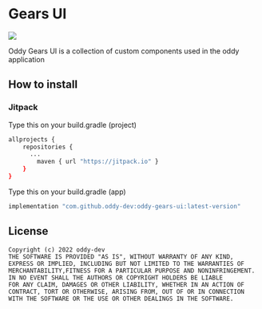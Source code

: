 # Gears UI
[![](https://jitpack.io/v/oddy-dev/oddy-gears-ui.svg)](https://jitpack.io/#oddy-dev/oddy-gears-ui)

Oddy Gears UI is a collection of custom components used in the oddy application

## How to install
### Jitpack
Type this on your build.gradle (project)
```sh
allprojects {
    repositories {
      ...
        maven { url "https://jitpack.io" }
    }
}
```

Type this on your build.gradle (app)
```sh
implementation "com.github.oddy-dev:oddy-gears-ui:latest-version"
```

## License
    Copyright (c) 2022 oddy-dev
    THE SOFTWARE IS PROVIDED "AS IS", WITHOUT WARRANTY OF ANY KIND, EXPRESS OR IMPLIED, INCLUDING BUT NOT LIMITED TO THE WARRANTIES OF
    MERCHANTABILITY,FITNESS FOR A PARTICULAR PURPOSE AND NONINFRINGEMENT. IN NO EVENT SHALL THE AUTHORS OR COPYRIGHT HOLDERS BE LIABLE
    FOR ANY CLAIM, DAMAGES OR OTHER LIABILITY, WHETHER IN AN ACTION OF CONTRACT, TORT OR OTHERWISE, ARISING FROM, OUT OF OR IN CONNECTION 
    WITH THE SOFTWARE OR THE USE OR OTHER DEALINGS IN THE SOFTWARE.